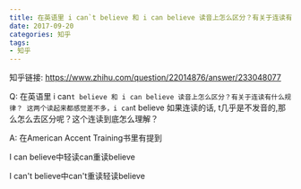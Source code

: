 ```yaml
---
title: 在英语里 i can`t believe 和 i can believe 读音上怎么区分？有关于连读有什么规律？
date: 2017-09-20
categories: 知乎
tags: 
- 知乎
---
```


知乎链接: https://www.zhihu.com/question/22014876/answer/233048077

<!-- more -->

Q: 在英语里 i can`t believe 和 i can believe 读音上怎么区分？有关于连读有什么规律？
这两个读起来都感觉差不多，i can`t believe 如果连读的话, t几乎是不发音的,那么怎么去区分呢？这个连读到底怎么理解？

A: 在American Accent Training书里有提到

I can believe中轻读can重读believe

I can't believe中can't重读轻读believe
